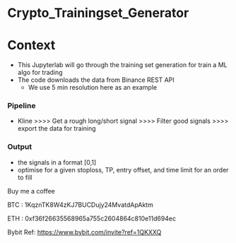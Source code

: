 # Crypto_Trainingset_Generator

# Context 
- This Jupyterlab will go through the training set generation for train a ML algo for trading
- The code downloads the data from Binance REST API
    - We use 5 min resolution here as an example

### Pipeline

- Kline >>>> Get a rough long/short signal >>>> Filter good signals >>>> export the data for training


### Output
- the signals in a format [0,1]
- optimise for a given stoploss, TP, entry offset, and time limit for an order to fill 







Buy me a coffee

BTC : 1KqznTK8W4zKJ7BUCDujy24MvatdApAktm

ETH : 0xf36f26635568965a755c2604864c810e11d694ec

Bybit Ref: https://www.bybit.com/invite?ref=1QKXXQ
